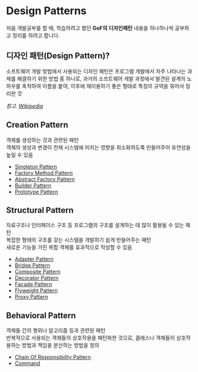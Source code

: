 # Design Patterns

처음 개발공부를 할 때, 학습하려고 했던 **GoF의 디자인패턴** 내용을 하나하나씩 공부하고 정리를 하려고 합니다.
<br>

## 디자인 패턴(Design Pattern)?
소프트웨어 개발 방법에서 사용되는 디자인 패턴은 프로그램 개발에서 자주 나타나는 과제를 해결하기 위한 방법 중 하나로, 과거의 소프트웨어 개발 과정에서 발견된 설계의 노하우를 축적하여 이름을 붙여, 이후에 재이용하기 좋은 형태로 특정의 규약을 묶어서 정리한 것

_참고. [Wikipedia](https://ko.wikipedia.org/wiki/%EC%86%8C%ED%94%84%ED%8A%B8%EC%9B%A8%EC%96%B4_%EB%94%94%EC%9E%90%EC%9D%B8_%ED%8C%A8%ED%84%B4)_

## Creation Pattern
객체를 생성하는 것과 관련된 패턴
<br>
객체의 생성과 변경이 전체 시스템에 미치는 영향을 최소화하도록 만들어주어 유연성을 높일 수 있음

+ [Singleton Pattern](singleton)
+ [Factory Method Pattern](factory-method)
+ [Abstract Factory Pattern](abstract-factory)
+ [Builder Pattern](builder)
+ [Prototype Pattern](prototype)


## Structural Pattern
자료구조나 인터페이스 구조 등 프로그램의 구조를 설계하는 데 많이 활용될 수 있는 패턴
<br>
복잡한 형태의 구조를 갖는 시스템을 개발하기 쉽게 만들어주는 패턴
<br>
새로운 기능을 가진 복합 객체를 효과적으로 작성할 수 있음

+ [Adapter Pattern](adapter)
+ [Bridge Pattern](bridge)
+ [Composite Pattern](composite)
+ [Decorator Pattern](decorator)
+ [Facade Pattern](facade)
+ [Flyweight Pattern](flyweight)
+ [Proxy Pattern](proxy)


## Behavioral Pattern
객체들 간의 행위나 알고리즘 등과 관련된 패턴
<br>
반복적으로 사용되는 객체들의 상호작용을 패턴화한 것으로, 클래스나 객체들이 상호작용하는 방법과 책임을 분산하는 방법을 정의

+ [Chain Of Responsibility Pattern](chain-of-responsibility)
+ [Command](command)

